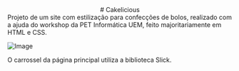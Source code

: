 <center># Cakelicious</center>
Projeto de um site com estilização para confecções de bolos, realizado com a ajuda do workshop da PET Informática UEM, feito majoritariamente em HTML e CSS.

![Image](https://i.imgur.com/T6ebL9d.png)

O carrossel da página principal utiliza a biblioteca Slick.
